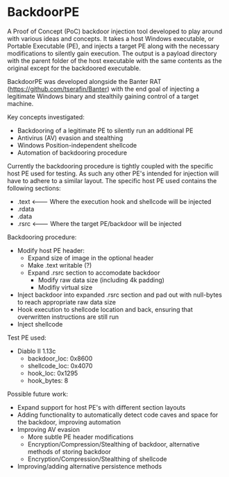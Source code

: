 # BackdoorPE
A Proof of Concept (PoC) backdoor injection tool developed to play around with various ideas and concepts. It takes a host Windows executable, or Portable Executable (PE), and injects a target PE along with the necessary modifications to silently gain execution. The output is a payload directory with the parent folder of the host executable with the same contents as the original except for the backdoored executable.

BackdoorPE was developed alongside the Banter RAT (https://github.com/tserafin/Banter) with the end goal of injecting a legitimate Windows binary and stealthily gaining control of a target machine.

Key concepts investigated:
 - Backdooring of a legitimate PE to silently run an additional PE
 - Antivirus (AV) evasion and stealthing
 - Windows Position-independent shellcode
 - Automation of backdooring procedure

Currently the backdooring procedure is tightly coupled with the specific host PE used for testing. As such any other PE's intended for injection will have to adhere to a similar layout. The specific host PE used contains the following sections:
 - .text    <--- Where the execution hook and shellcode will be injected
 - .rdata
 - .data
 - .rsrc    <--- Where the target PE/backdoor will be injected

Backdooring procedure:
 - Modify host PE header:
   - Expand size of image in the optional header
   - Make .text writable (?)
   - Expand .rsrc section to accomodate backdoor
     - Modify raw data size (including 4k padding)
     - Modifiy virtual size
 - Inject backdoor into expanded .rsrc section and pad out with null-bytes to reach appropriate raw data size
 - Hook execution to shellcode location and back, ensuring that overwritten instructions are still run
 - Inject shellcode

Test PE used:
 - Diablo II 1.13c
   - backdoor_loc: 0x8600
   - shellcode_loc: 0x4070
   - hook_loc: 0x1295
   - hook_bytes: 8

Possible future work:
 - Expand support for host PE's with different section layouts
 - Adding functionality to automatically detect code caves and space for the backdoor, improving automation
 - Improving AV evasion
   - More subtle PE header modifications
   - Encryption/Compression/Stealthing of backdoor, alternative methods of storing backdoor
   - Encryption/Compression/Stealthing of shellcode
 - Improving/adding alternative persistence methods
